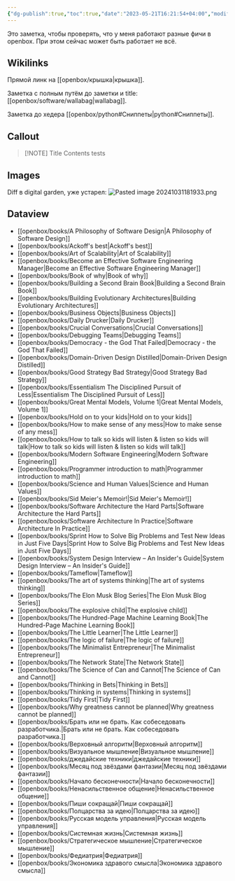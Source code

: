 ```yaml
---
{"dg-publish":true,"toc":true,"date":"2023-05-21T16:21:54+04:00","modified_at":"2024-11-14T16:59:33+03:00","permalink":"/mine/showcase/","dgPassFrontmatter":true}
---
```



Это заметка, чтобы проверять, что у меня работают разные фичи в openbox. При этом сейчас может быть работает не всё.

## Wikilinks

Прямой линк на [[openbox/крышка|крышка]].

Заметка с полным путём до заметки и title: [[openbox/software/wallabag|wallabag]].

Заметка до хедера [[openbox/python#Сниппеты|python#Сниппеты]].

## Callout


> [!NOTE] Title
> Contents tests

## Images

Diff в digital garden, уже устарел:
![Pasted image 20241031181933.png](/images/Pasted%20image%2020241031181933.png)

## Dataview

- [[openbox/books/A Philosophy of Software Design|A Philosophy of Software Design]]
- [[openbox/books/Ackoff's best|Ackoff's best]]
- [[openbox/books/Art of Scalability|Art of Scalability]]
- [[openbox/books/Become an Effective Software Engineering Manager|Become an Effective Software Engineering Manager]]
- [[openbox/books/Book of why|Book of why]]
- [[openbox/books/Building a Second Brain Book|Building a Second Brain Book]]
- [[openbox/books/Building Evolutionary Architectures|Building Evolutionary Architectures]]
- [[openbox/books/Business Objects|Business Objects]]
- [[openbox/books/Daily Drucker|Daily Drucker]]
- [[openbox/books/Crucial Conversations|Crucial Conversations]]
- [[openbox/books/Debugging Teams|Debugging Teams]]
- [[openbox/books/Democracy - the God That Failed|Democracy - the God That Failed]]
- [[openbox/books/Domain-Driven Design Distilled|Domain-Driven Design Distilled]]
- [[openbox/books/Good Strategy Bad Strategy|Good Strategy Bad Strategy]]
- [[openbox/books/Essentialism The Disciplined Pursuit of Less|Essentialism The Disciplined Pursuit of Less]]
- [[openbox/books/Great Mental Models, Volume 1|Great Mental Models, Volume 1]]
- [[openbox/books/Hold on to your kids|Hold on to your kids]]
- [[openbox/books/How to make sense of any mess|How to make sense of any mess]]
- [[openbox/books/How to talk so kids will listen & listen so kids will talk|How to talk so kids will listen & listen so kids will talk]]
- [[openbox/books/Modern Software Engineering|Modern Software Engineering]]
- [[openbox/books/Programmer introduction to math|Programmer introduction to math]]
- [[openbox/books/Science and Human Values|Science and Human Values]]
- [[openbox/books/Sid Meier's Memoir!|Sid Meier's Memoir!]]
- [[openbox/books/Software Architecture  the Hard Parts|Software Architecture  the Hard Parts]]
- [[openbox/books/Software Architecture In Practice|Software Architecture In Practice]]
- [[openbox/books/Sprint How to Solve Big Problems and Test New Ideas in Just Five Days|Sprint How to Solve Big Problems and Test New Ideas in Just Five Days]]
- [[openbox/books/System Design Interview – An Insider's Guide|System Design Interview – An Insider's Guide]]
- [[openbox/books/Tameflow|Tameflow]]
- [[openbox/books/The art of systems thinking|The art of systems thinking]]
- [[openbox/books/The Elon Musk Blog Series|The Elon Musk Blog Series]]
- [[openbox/books/The explosive child|The explosive child]]
- [[openbox/books/The Hundred-Page Machine Learning Book|The Hundred-Page Machine Learning Book]]
- [[openbox/books/The Little Learner|The Little Learner]]
- [[openbox/books/The logic of failure|The logic of failure]]
- [[openbox/books/The Minimalist Entrepreneur|The Minimalist Entrepreneur]]
- [[openbox/books/The Network State|The Network State]]
- [[openbox/books/The Science of Can and Cannot|The Science of Can and Cannot]]
- [[openbox/books/Thinking in Bets|Thinking in Bets]]
- [[openbox/books/Thinking in systems|Thinking in systems]]
- [[openbox/books/Tidy First|Tidy First]]
- [[openbox/books/Why greatness cannot be planned|Why greatness cannot be planned]]
- [[openbox/books/Брать или не брать. Как собеседовать разработчика.|Брать или не брать. Как собеседовать разработчика.]]
- [[openbox/books/Верховный алгоритм|Верховный алгоритм]]
- [[openbox/books/Визуальное мышление|Визуальное мышление]]
- [[openbox/books/джедайские техники|джедайские техники]]
- [[openbox/books/Месяц под звёздами фантазии|Месяц под звёздами фантазии]]
- [[openbox/books/Начало бесконечности|Начало бесконечности]]
- [[openbox/books/Ненасильственное общение|Ненасильственное общение]]
- [[openbox/books/Пиши сокращай|Пиши сокращай]]
- [[openbox/books/Полцарства за идею|Полцарства за идею]]
- [[openbox/books/Русская модель управления|Русская модель управления]]
- [[openbox/books/Системная жизнь|Системная жизнь]]
- [[openbox/books/Стратегическое мышление|Стратегическое мышление]]
- [[openbox/books/Федиатрия|Федиатрия]]
- [[openbox/books/Экономика здравого смысла|Экономика здравого смысла]]

